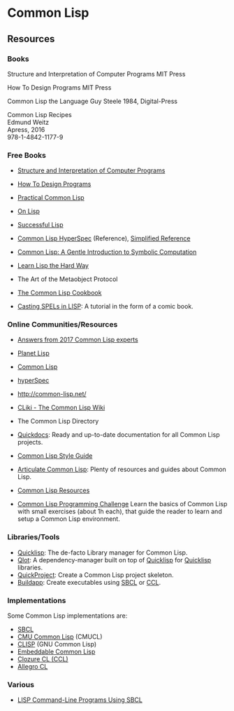 Common Lisp
===========

Resources
---------

### Books

Structure and Interpretation of Computer Programs
MIT Press

How To Design Programs
MIT Press

Common Lisp the Language
Guy Steele
1984, Digital-Press

Common Lisp Recipes  
Edmund Weitz  
Apress, 2016  
978-1-4842-1177-9


### Free Books

 - [Structure and Interpretation of Computer Programs][sicp]
 - [How To Design Programs][htdp]

 - [Practical Common Lisp][practical-clisp]
 - [On Lisp][on-lisp]
 - [Successful Lisp](http://www.psg.com/~dlamkins/sl/)
 - [Common Lisp HyperSpec][clisp-spec] (Reference), [Simplified Reference][clisp-sclr]
 - [Common Lisp: A Gentle Introduction to Symbolic Computation][clisp-gentle]
 - [Learn Lisp the Hard Way](http://learnlispthehardway.org/)
 - The Art of the Metaobject Protocol
 - [The Common Lisp Cookbook][cl-cookbook]
 - [Casting SPELs in LISP](http://www.lisperati.com/casting.html):
   A tutorial in the form of a comic book.

### Online Communities/Resources

 - [Answers from 2017 Common Lisp experts](https://blog.teknik.io/phoe/p/365)
 - [Planet Lisp](http://planet.lisp.org/)
 - [Common Lisp](http://lisp-lang.org/)
 - [hyperSpec](http://hyperspec.r-forge.r-project.org/)

 - <http://common-lisp.net/>
 - [CLiki - The Common Lisp Wiki](http://www.cliki.net/)
 - The Common Lisp Directory
 - [Quickdocs](http://quickdocs.org/):
   Ready and up-to-date documentation for all Common Lisp projects.
 - [Common Lisp Style Guide](https://lisp-lang.org/style-guide/)
 - [Articulate Common Lisp](http://articulate-lisp.com/):
   Plenty of resources and guides about Common Lisp.
 - [Common Lisp Resources](https://lisp-journey.gitlab.io/resources/)
 - [Common Lisp Programming Challenge](https://github.com/spxy/clpc)
   Learn the basics of Common Lisp with small exercises (about 1h each),
   that guide the reader to learn and setup a Common Lisp environment.


### Libraries/Tools

 - [Quicklisp][quicklisp]:
   The de-facto Library manager for Common Lisp.
 - [Qlot](http://quickdocs.org/qlot/):
   A dependency-manager built on top of [Quicklisp][quicklisp] for
   [Quicklisp][quicklisp] libraries.
 - [QuickProject](https://www.xach.com/lisp/quickproject/):
   Create a Common Lisp project skeleton.
 - [Buildapp](https://www.xach.com/lisp/buildapp/):
   Create executables using [SBCL][sbcl] or [CCL][ccl].


[quicklisp]:	https://www.quicklisp.org/

### Implementations

Some Common Lisp implementations are:

 - [SBCL][sbcl]
 - [CMU Common Lisp](https://www.cons.org/cmucl/) (CMUCL)
 - [CLISP](http://clisp.cons.org/) (GNU Common Lisp)
 - [Embeddable Common Lisp](https://common-lisp.net/project/ecl/)
 - [Clozure CL (CCL)][ccl]
 - [Allegro CL](http://www.franz.com/products/allegrocl/)


[sbcl]:	http://www.sbcl.org/
[ccl]:	http://www.clozure.com/clozurecl.html

### Various

 - [LISP Command-Line Programs Using SBCL][cmdline-post]

[cmdline-post]:	https://kyleisom.net/blog/2012/08/17/building-lisp-command-line-programs-using-sbcl/


[sicp]:		http://mitpress.mit.edu/sicp/
[htdp]:		http://htdp.org/

[practical-clisp]:	http://www.gigamonkeys.com/book/
[on-lisp]:		http://www.paulgraham.com/onlisp.html
[clisp-spec]:		http://www.lispworks.com/documentation/HyperSpec/Front/
[clisp-sclr]:		http://jtra.cz/stuff/lisp/sclr/
[clisp-gentle]:		http://www.cs.cmu.edu/~dst/LispBook/
[cl-cookbook]:		https://lispcookbook.github.io/cl-cookbook/
